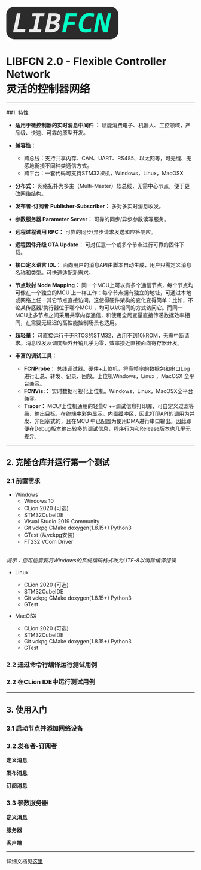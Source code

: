 
![](docs/img/logo_mid.png)


# LIBFCN 2.0 - Flexible Controller Network<br>灵活的控制器网络 

-------------


##1. 特性

- **适用于微控制器的实时消息中间件 ：** 赋能消费电子、机器人、工控领域，产品级、快速、可靠的原型开发。

- **兼容性：**
    - 跨总线：支持共享内存、CAN、UART、RS485、以太网等，可无缝、无感地衔接不同种类通信方式。
    - 跨平台：一套代码可支持STM32裸机，Windows，Linux，MacOSX
    
- **分布式：** 网络拓扑为多主（Multi-Master）软总线，无需中心节点，便于更改网络结构。
- **发布者-订阅者 Publisher-Subscriber：** 多对多实时消息收发。
- **参数服务器 Parameter Server：** 可靠的同步/异步参数读写服务。
- **远程过程调用 RPC：** 可靠的同步/异步请求发送和应答响应。
- **远程固件升级 OTA Update：** 可对任意一个或多个节点进行可靠的固件下载。
- **接口定义语言 IDL：** 面向用户的消息API由脚本自动生成，用户只需定义消息名称和类型。可快速适配新需求。
- **节点映射 Node Mapping：** 同一个MCU上可以有多个通信节点，每个节点均可像在一个独立的MCU
上一样工作：每个节点拥有独立的地址，可通过本地或网络上任一其它节点直接访问。这使得硬件架构的变化变得简单：比如，不论某传感器/执行器位于哪个MCU
，均可以以相同的方式访问它。而同一MCU上多节点之间采用共享内存通信，和使用全局变量直接传递数据效率相同，在需要无延迟的高性能控制场景也适用。
- **超轻量：** 可直接运行于无RTOS的STM32，占用不到10kROM，无需中断请求。消息收发及调度额外开销几乎为零，效率接近直接面向寄存器开发。
- **丰富的调试工具：** 
    - **FCNProbe：** 总线调试器。硬件+上位机，将高帧率的数据包和串口Log进行汇总、转发、记录、回放。上位机Windows，Linux
    ，MacOSX
    全平台兼容。
    - **FCNVis:：** 实时数据可视化上位机。Windows，Linux，MacOSX全平台兼容。
    - **Tracer：** MCU/上位机通用的轻量C
    ++调试信息打印库，可自定义过滤等级、输出目标，在终端中彩色显示。内置缓冲区，因此打印API的调用为并发、非阻塞式的，且在MCU
    中已配置为使用DMA进行串口输出。因此即便在Debug版本输出较多的调试信息，程序行为和Release版本也几乎无差异。

--------------

## 2. 克隆仓库并运行第一个测试
### 2.1 前置需求

- Windows
  - Windows 10
  - CLion 2020 (可选)
  - STM32CubeIDE
  - Visual Studio 2019 Community  
  - Git vckpg CMake doxygen(1.8.15+) Python3
  - GTest (从vckpg安装)
  - FT232 VCom Driver  
  <br>
*提示：您可能需要将Windows的系统编码格式改为UTF-8以消除编译错误*

- Linux 
  - CLion 2020  (可选)
  - STM32CubeIDE
  - Git vckpg CMake doxygen(1.8.15+) Python3
  - GTest

- MacOSX
  - CLion 2020  (可选)
  - STM32CubeIDE
  - Git vckpg CMake doxygen(1.8.15+) Python3
  - GTest

### 2.2 通过命令行编译运行测试用例

### 2.2 在CLion IDE中运行测试用例


--------------
## 3. 使用入门
### 3.1 启动节点并添加网络设备

### 3.2 发布者-订阅者
**定义消息**

**发布消息**

**订阅消息**

### 3.3 参数服务器
**定义消息**

**服务器**

**客户端**

--------------
详细文档见[这里](docs/doxygen/html/index.html) 
